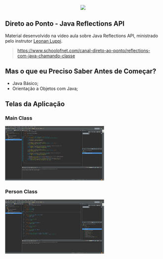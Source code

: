 <p align="center">
<img style="-webkit-user-select: none;" src="https://4.bp.blogspot.com/-szKX3Ab0ZLw/WT-Tg08hoWI/AAAAAAAADhs/cSn4voHMvh8CTZbTShLQnqlBqvwjW2m_gCLcB/s1600/javareflectionAPI.png" height="200">
</p>

## Direto ao Ponto -  Java Reflections API 
Material desenvolvido na vídeo aula sobre Java Reflections API, ministrado pelo instrutor [Leonan Luppi](https://github.com/leonanluppi).

> https://www.schoolofnet.com/canal-direto-ao-ponto/reflections-com-java-chamando-classe

## Mas o que eu Preciso Saber Antes de Começar?

* Java Básico;
* Orientação a Objetos com Java;

## Telas da Aplicação
### Main Class
<img src="https://raw.githubusercontent.com/vs0uz4/dp_java_reflections_api/master/.screenshots/Main.png" width="320">

### Person Class
<img src="https://raw.githubusercontent.com/vs0uz4/dp_java_reflections_api/master/.screenshots/Person.png" width="320">
